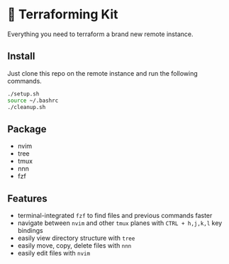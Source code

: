 # 🌱 Terraforming Kit

Everything you need to terraform a brand new remote instance.

## Install

Just clone this repo on the remote instance and run the following commands.

```bash
./setup.sh
source ~/.bashrc
./cleanup.sh
```

## Package

- nvim
- tree
- tmux
- nnn
- fzf

## Features

- terminal-integrated `fzf` to find files and previous commands faster
- navigate between `nvim` and other `tmux` planes with `CTRL + h,j,k,l` key bindings
- easily view directory structure with `tree`
- easily move, copy, delete files with `nnn`
- easily edit files with `nvim`
